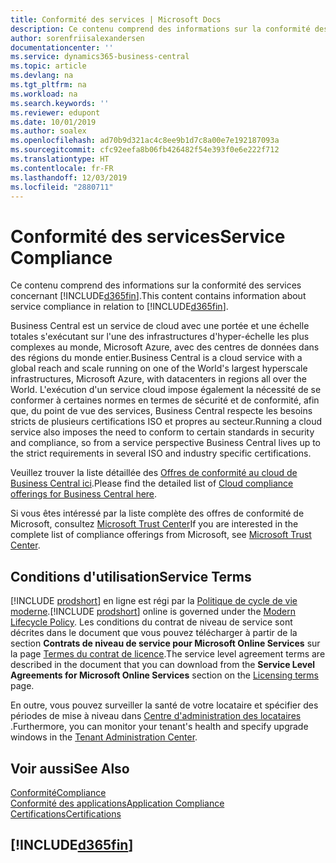 ```yaml
---
title: Conformité des services | Microsoft Docs
description: Ce contenu comprend des informations sur la conformité des services concernant Business Central.
author: sorenfriisalexandersen
documentationcenter: ''
ms.service: dynamics365-business-central
ms.topic: article
ms.devlang: na
ms.tgt_pltfrm: na
ms.workload: na
ms.search.keywords: ''
ms.reviewer: edupont
ms.date: 10/01/2019
ms.author: soalex
ms.openlocfilehash: ad70b9d321ac4c8ee9b1d7c8a00e7e192187093a
ms.sourcegitcommit: cfc92eefa8b06fb426482f54e393f0e6e222f712
ms.translationtype: HT
ms.contentlocale: fr-FR
ms.lasthandoff: 12/03/2019
ms.locfileid: "2880711"
---
```

# <a name="service-compliance"></a><span data-ttu-id="ca76b-103">Conformité des services</span><span class="sxs-lookup"><span data-stu-id="ca76b-103">Service Compliance</span></span>
<span data-ttu-id="ca76b-104">Ce contenu comprend des informations sur la conformité des services concernant [!INCLUDE[d365fin](../includes/d365fin_md.md)].</span><span class="sxs-lookup"><span data-stu-id="ca76b-104">This content contains information about service compliance in relation to [!INCLUDE[d365fin](../includes/d365fin_md.md)].</span></span>  

<span data-ttu-id="ca76b-105">Business Central est un service de cloud avec une portée et une échelle totales s'exécutant sur l'une des infrastructures d'hyper-échelle les plus complexes au monde, Microsoft Azure, avec des centres de données dans des régions du monde entier.</span><span class="sxs-lookup"><span data-stu-id="ca76b-105">Business Central is a cloud service with a global reach and scale running on one of the World's largest hyperscale infrastructures, Microsoft Azure, with datacenters in regions all over the World.</span></span> <span data-ttu-id="ca76b-106">L'exécution d'un service cloud impose également la nécessité de se conformer à certaines normes en termes de sécurité et de conformité, afin que, du point de vue des services, Business Central respecte les besoins stricts de plusieurs certifications ISO et propres au secteur.</span><span class="sxs-lookup"><span data-stu-id="ca76b-106">Running a cloud service also imposes the need to conform to certain standards in security and compliance, so from a service perspective Business Central lives up to the strict requirements in several ISO and industry specific certifications.</span></span>

<span data-ttu-id="ca76b-107">Veuillez trouver la liste détaillée des [Offres de conformité au cloud de Business Central ici](https://aka.ms/d365-compliance-list).</span><span class="sxs-lookup"><span data-stu-id="ca76b-107">Please find the detailed list of [Cloud compliance offerings for Business Central here](https://aka.ms/d365-compliance-list).</span></span>

<span data-ttu-id="ca76b-108">Si vous êtes intéressé par la liste complète des offres de conformité de Microsoft, consultez [Microsoft Trust Center](https://www.microsoft.com/trustcenter/compliance/complianceofferings)</span><span class="sxs-lookup"><span data-stu-id="ca76b-108">If you are interested in the complete list of compliance offerings from Microsoft, see [Microsoft Trust Center](https://www.microsoft.com/trustcenter/compliance/complianceofferings).</span></span>

## <a name="service-terms"></a><span data-ttu-id="ca76b-109">Conditions d'utilisation</span><span class="sxs-lookup"><span data-stu-id="ca76b-109">Service Terms</span></span>

<span data-ttu-id="ca76b-110">[!INCLUDE [prodshort](../includes/prodshort.md)] en ligne est régi par la [Politique de cycle de vie moderne](https://support.microsoft.com/help/30881/modern-lifecycle-policy).</span><span class="sxs-lookup"><span data-stu-id="ca76b-110">[!INCLUDE [prodshort](../includes/prodshort.md)] online is governed under the [Modern Lifecycle Policy](https://support.microsoft.com/help/30881/modern-lifecycle-policy).</span></span> <span data-ttu-id="ca76b-111">Les conditions du contrat de niveau de service sont décrites dans le document que vous pouvez télécharger à partir de la section **Contrats de niveau de service pour Microsoft Online Services** sur la page [Termes du contrat de licence](https://www.microsoft.com/licensing/product-licensing/products).</span><span class="sxs-lookup"><span data-stu-id="ca76b-111">The service level agreement terms are described in the document that you can download from the **Service Level Agreements for Microsoft Online Services** section on the [Licensing terms](https://www.microsoft.com/licensing/product-licensing/products) page.</span></span>  

<span data-ttu-id="ca76b-112">En outre, vous pouvez surveiller la santé de votre locataire et spécifier des périodes de mise à niveau dans [Centre d'administration des locataires ](/dynamics365/business-central/dev-itpro/administration/tenant-admin-center).</span><span class="sxs-lookup"><span data-stu-id="ca76b-112">Furthermore, you can monitor your tenant's health and specify upgrade windows in the [Tenant Administration Center](/dynamics365/business-central/dev-itpro/administration/tenant-admin-center).</span></span>  

## <a name="see-also"></a><span data-ttu-id="ca76b-113">Voir aussi</span><span class="sxs-lookup"><span data-stu-id="ca76b-113">See Also</span></span>

[<span data-ttu-id="ca76b-114">Conformité</span><span class="sxs-lookup"><span data-stu-id="ca76b-114">Compliance</span></span>](compliance-overview.md)  
[<span data-ttu-id="ca76b-115">Conformité des applications</span><span class="sxs-lookup"><span data-stu-id="ca76b-115">Application Compliance</span></span>](compliance-application-compliance.md)  
[<span data-ttu-id="ca76b-116">Certifications</span><span class="sxs-lookup"><span data-stu-id="ca76b-116">Certifications</span></span>](compliance-certifications.md)  

## [!INCLUDE[d365fin](../includes/free_trial_md.md)]  
